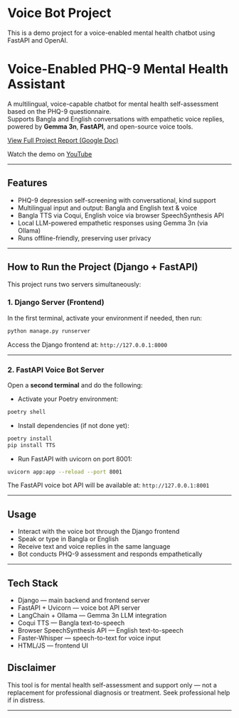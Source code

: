 # Voice Bot Project

This is a demo project for a voice-enabled mental health chatbot using FastAPI and OpenAI.
# Voice-Enabled PHQ-9 Mental Health Assistant

A multilingual, voice-capable chatbot for mental health self-assessment based on the PHQ-9 questionnaire.  
Supports Bangla and English conversations with empathetic voice replies, powered by **Gemma 3n**, **FastAPI**, and open-source voice tools.

[View Full Project Report (Google Doc)](https://docs.google.com/document/d/1kfWjKB05gqbQSdX4Ep7T6VNGSQgcwyWUT9FtlnCCNTk/edit?tab=t.0)

Watch the demo on [YouTube](https://www.youtube.com/watch?v=zAb9pI7pcUg)


---

## Features

- PHQ-9 depression self-screening with conversational, kind support  
- Multilingual input and output: Bangla and English text & voice  
- Bangla TTS via Coqui, English voice via browser SpeechSynthesis API  
- Local LLM-powered empathetic responses using Gemma 3n (via Ollama)  
- Runs offline-friendly, preserving user privacy

---

## How to Run the Project (Django + FastAPI)

This project runs two servers simultaneously:

### 1. Django Server (Frontend)

In the first terminal, activate your environment if needed, then run:

```bash
python manage.py runserver
````

Access the Django frontend at:
`http://127.0.0.1:8000`

---

### 2. FastAPI Voice Bot Server

Open a **second terminal** and do the following:

* Activate your Poetry environment:

```bash
poetry shell
```

* Install dependencies (if not done yet):

```bash
poetry install
pip install TTS
```

* Run FastAPI with uvicorn on port 8001:

```bash
uvicorn app:app --reload --port 8001
```

The FastAPI voice bot API will be available at:
`http://127.0.0.1:8001`

---

## Usage

* Interact with the voice bot through the Django frontend
* Speak or type in Bangla or English
* Receive text and voice replies in the same language
* Bot conducts PHQ-9 assessment and responds empathetically

---

## Tech Stack

* Django — main backend and frontend server
* FastAPI + Uvicorn — voice bot API server
* LangChain + Ollama — Gemma 3n LLM integration
* Coqui TTS — Bangla text-to-speech
* Browser SpeechSynthesis API — English text-to-speech
* Faster-Whisper — speech-to-text for voice input
* HTML/JS — frontend UI




## Disclaimer

This tool is for mental health self-assessment and support only — not a replacement for professional diagnosis or treatment. Seek professional help if in distress.

---




